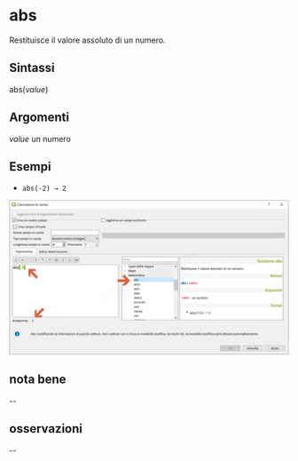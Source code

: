 # abs

Restituisce il valore assoluto di un numero.

## Sintassi

abs(_value_)

## Argomenti

_value_ un numero

## Esempi 

* `abs(-2) → 2`

![](/img/matematica/abs/abs1.png)

## nota bene

--

## osservazioni

--